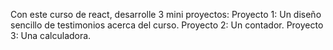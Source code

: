Con este curso de react, desarrolle 3 mini proyectos:
Proyecto 1: Un diseño sencillo de testimonios acerca del curso.
Proyecto 2: Un contador.
Proyecto 3: Una calculadora.
